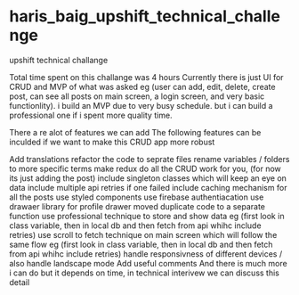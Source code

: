 # haris_baig_upshift_technical_challenge
upshift technical challange

Total time spent on this challange was 4 hours Currently there is just UI for CRUD and MVP of what was asked eg (user can add, edit, delete, create post, can see all posts on main screen, a login screen, and very basic functionlity). i build an MVP due to very busy schedule. but i can build a professional one if i spent more quality time.

There a re alot of features we can add The following features can be inculded if we want to make this CRUD app more robust

Add translations
refactor the code to seprate files
rename variables / folders to more specific terms
make redux do all the CRUD work for you, (for now its just adding the post)
include singleton classes which will keep an eye on data
include multiple api retries if one failed
include caching mechanism for all the posts
use styled components
use firebase authentiacation
use drawaer library for profile drawer
moved duplicate code to a separate function
use professional technique to store and show data eg (first look in class variable, then in local db and then fetch from api whihc include retries)
use scroll to fetch technique on main screen which will follow the same flow eg (first look in class variable, then in local db and then fetch from api whihc include retries)
handle responsivness of different devices / also handle landscape mode
Add useful comments
And there is much more i can do but it depends on time, in technical interivew we can discuss this detail
